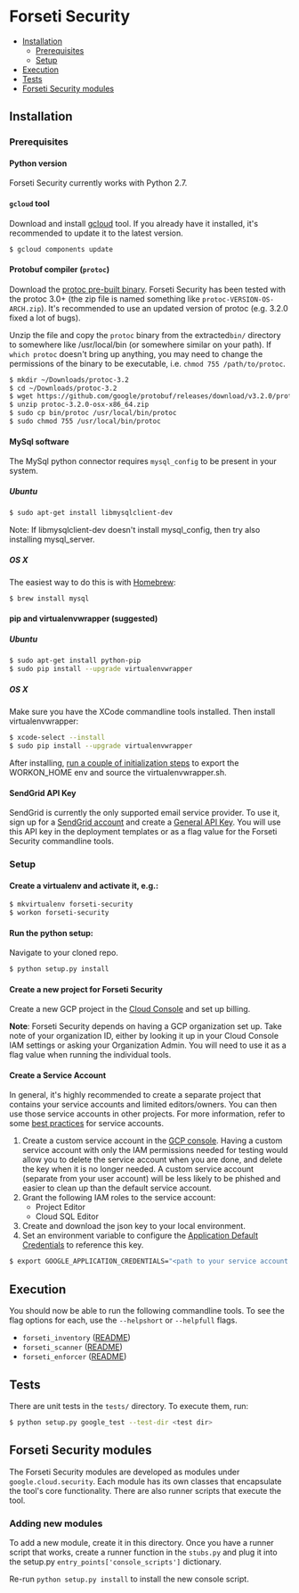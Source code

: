 # Forseti Security
* [Installation](#installation)
  *  [Prerequisites](#prerequisites)
  *  [Setup](#setup)
* [Execution](#execution)
* [Tests](#tests)
* [Forseti Security modules](#forseti-security-modules)

## Installation
### Prerequisites
#### Python version
Forseti Security currently works with Python 2.7.

#### `gcloud` tool
Download and install [gcloud](https://cloud.google.com/sdk/gcloud/) tool. If you already have
it installed, it's recommended to update it to the latest version.

```sh
$ gcloud components update
```

#### Protobuf compiler (`protoc`)
Download the [protoc pre-built
binary](https://github.com/google/protobuf/releases). Forseti Security has been tested with
the protoc 3.0+ (the zip file is named something like
`protoc-VERSION-OS-ARCH.zip`). It's recommended to use an updated version of
protoc (e.g. 3.2.0 fixed a lot of bugs).

Unzip the file and copy the `protoc` binary from the extracted`bin/` directory
to somewhere like /usr/local/bin (or somewhere similar on your path). If `which
protoc` doesn't bring up anything, you may need to change the permissions of the
binary to be executable, i.e. `chmod 755 /path/to/protoc`.

```sh
$ mkdir ~/Downloads/protoc-3.2
$ cd ~/Downloads/protoc-3.2
$ wget https://github.com/google/protobuf/releases/download/v3.2.0/protoc-3.2.0-osx-x86_64.zip
$ unzip protoc-3.2.0-osx-x86_64.zip
$ sudo cp bin/protoc /usr/local/bin/protoc
$ sudo chmod 755 /usr/local/bin/protoc
```

#### MySql software
The MySql python connector requires `mysql_config` to be present in your system.

##### Ubuntu
```sh
$ sudo apt-get install libmysqlclient-dev
```
Note: If libmysqlclient-dev doesn't install mysql_config, then try also installing mysql_server.

##### OS X
The easiest way to do this is with [Homebrew](https://brew.sh):
```sh
$ brew install mysql
```

#### pip and virtualenvwrapper (suggested)
##### Ubuntu
```sh
$ sudo apt-get install python-pip
$ sudo pip install --upgrade virtualenvwrapper
```

##### OS X
Make sure you have the XCode commandline tools installed. Then install
virtualenvwrapper:

```sh
$ xcode-select --install
$ sudo pip install --upgrade virtualenvwrapper
```
After installing, [run a couple of initialization steps](https://virtualenvwrapper.readthedocs.io/en/latest/)
to export the WORKON_HOME env and source the virtualenvwrapper.sh.

#### SendGrid API Key
SendGrid is currently the only supported email service provider. To use it, sign up for a [SendGrid account](https://sendgrid.com) and create a [General API Key](https://sendgrid.com/docs/User_Guide/Settings/api_keys.html). You will use this API key in the deployment templates or as a flag value for the Forseti Security commandline tools.

### Setup
#### Create a virtualenv and activate it, e.g.:
```sh
$ mkvirtualenv forseti-security
$ workon forseti-security
```

#### Run the python setup:
Navigate to your cloned repo.
```sh
$ python setup.py install
```

#### Create a new project for Forseti Security

Create a new GCP project in the [Cloud Console](https://console.cloud.google.com) and set up billing.

**Note**: Forseti Security depends on having a GCP organization set up. Take note of your organization ID, either by looking it up in your Cloud Console IAM settings or asking your Organization Admin. You will need to use it as a flag value when running the individual tools.

#### Create a Service Account
In general, it's highly recommended to create a separate project that contains your service accounts and limited editors/owners. You can then use those service accounts in other projects. For more information, refer to some [best practices](https://cloud.google.com/compute/docs/access/create-enable-service-accounts-for-instances#best_practices) for service accounts.

1. Create a custom service account in the [GCP console](https://console.cloud.google.com/iam-admin/serviceaccounts).
Having a custom service account with only the IAM permissions needed
for testing would allow you to delete the service account when you are done,
and delete the key when it is no longer needed. A custom service
account (separate from your user account) will be less likely to be phished
and easier to clean up than the default service account.
2. Grant the following IAM roles to the service account:
    * Project Editor
    * Cloud SQL Editor 
3. Create and download the json key to your local environment.
4. Set an environment variable to configure the [Application Default Credentials](https://developers.google.com/identity/protocols/application-default-credentials)
to reference this key.
```sh
$ export GOOGLE_APPLICATION_CREDENTIALS="<path to your service account key>"
```

## Execution
You should now be able to run the following commandline tools. To see the flag options for each, use
the `--helpshort` or `--helpfull` flags.

 - `forseti_inventory` ([README](/google/cloud/security/inventory/README.md))
 - `forseti_scanner` ([README](/google/cloud/security/scanner/README.md))
 - `forseti_enforcer` ([README](/google/cloud/security/enforcer/README.md))

## Tests
There are unit tests in the `tests/` directory. To execute them, run:

```sh
$ python setup.py google_test --test-dir <test dir>
```

## Forseti Security modules
The Forseti Security modules are developed as modules under `google.cloud.security`.
Each module has its own classes that encapsulate the tool's core functionality.
There are also runner scripts that execute the tool.

### Adding new modules
To add a new module, create it in this directory. Once you have a runner script
that works, create a runner function in the `stubs.py` and plug it into the setup.py
`entry_points['console_scripts']` dictionary.

Re-run `python setup.py install` to install the new console script.
